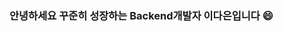 ### 안녕하세요 꾸준히 성장하는 Backend개발자 이다은입니다 😄

<!--
**llynn97/llynn97** is a ✨ _special_ ✨ repository because its `README.md` (this file) appears on your GitHub profile.

Here are some ideas to get you started:
<img src="https://img.shields.io/badge/SPRING BOOT-6DB33F?style=for-the-badge&logo=로고&logoColor==white"/>
- 🔭 I’m currently working on ...
- 🌱 I’m currently learning ...
- 👯 I’m looking to collaborate on ...
- 🤔 I’m looking for help with ...
- 💬 Ask me about ...
- 📫 How to reach me: ...
- 😄 Pronouns: ...
- ⚡ Fun fact: ...
-->
